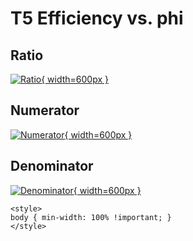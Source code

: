 # T5 Efficiency vs. phi

## Ratio

[![Ratio](../mtv/var/T5_eff_phi.png){ width=600px }](../mtv/var/T5_eff_phi.pdf)

## Numerator

[![Numerator](../mtv/num/T5_eff_phi_num.png){ width=600px }](../mtv/num/T5_eff_phi_num.pdf)

## Denominator

[![Denominator](../mtv/den/T5_eff_phi_den.png){ width=600px }](../mtv/den/T5_eff_phi_den.pdf)


``` {=html}
<style>
body { min-width: 100% !important; }
</style>
```

